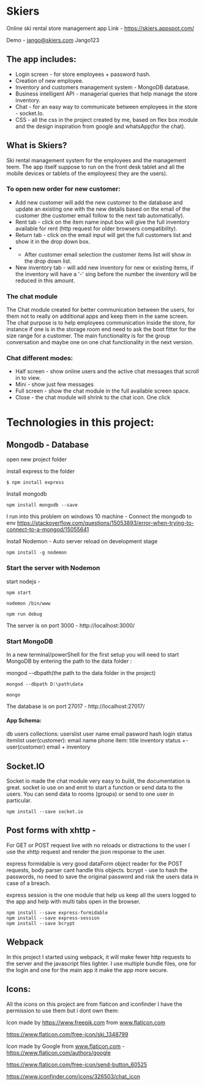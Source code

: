 # Skiers
Online ski rental store management app
Link - https://skiers.appspot.com/

Demo - jango@skiers.com Jango123


## The app includes:
* Login screen - for store employees + password hash. 
* Creation of new employee.
* Inventory and customers management system - MongoDB database.
* Business intelligent API - managerial queries that help manage the store inventory. 
* Chat - for an easy way to communicate between employees in the store - socket.Io.
* CSS - all the css in the project created by me, based on flex box module and the design inspiration from google and whatsApp(for the chat).  


## What is Skiers?

Ski rental management system for the employees and the management teem.
The app itself suppose to run on the front desk tablet and all the mobile devices or tablets of the employees( they are the users).  

### To open new order for new customer:
* Add new customer will add the new customer to the database and update an existing one with the new details based on the email of the customer (the customer email follow to the next tab automatically).
* Rent tab - click on the item name input box will give the full inventory available for rent (http request for older browsers compatibility).
* Return tab - click on the email input will get the full customers list and show it in the drop down box.
* * After customer email selection the customer items list will show in the drop down list.
* New inventory tab - will add new inventory for new or existing items, if the inventory will have a '-' sing before the number the inventory will be reduced in this amount.

### The chat module 

The Chat module created for better communication between the users, for them not to really on additional apps and keep them in the same screen. The chat purpose is to help employees communication inside the store, for instance if one is in the storage room end need to ask the boot fitter for the size range for a customer.
The main functionality is for the group conversation and maybe one on one chat functionality in the next version. 

### Chat different modes:
* Half screen - show online users and the active chat messages that scroll in to view.
* Mini - show just few messages
* Full screen - show the chat module in the full available screen space. 
* Close - the chat module will shrink to the chat icon. One click 

# Technologies in this project: 

## Mongodb - Database

open new project folder

install express to the folder

````
$ npm install express
````

Install mongodb

````
npm install mongodb --save
````

I run into this problem on windows 10 machine   - Connect the mongodb to env https://stackoverflow.com/questions/15053893/error-when-trying-to-connect-to-a-mongod/15055641

Install Nodemon - Auto server reload on development stage
````
npm install -g nodemon
````

### Start the server with Nodemon

start nodejs - 
```
npm start

nodemon /bin/www 

npm run debug 
```

The server is on port 3000 - 
http://localhost:3000/


### Start MongoDB

In a new terminal/powerShell for the first setup you will need to start MongoDB by entering the path to the data folder :

mongod --dbpath(the path to the data folder in the project)

```
mongod --dbpath D:\path\data

mongo
```

The database is on port 27017 - 
http://localhost:27017/


#### App Schema:
db users
collections:
userslist
    user name
    email
    pasword hash
		login status
itemlist
    user(customer):
			email
			name
			phone
		item:
			title
    	inventory status +-
    	user(customer) email + inventory 
		

        
## Socket.IO 

Socket io made the chat module very easy to build, the documentation is great. socket io use on and emit to start a function or send data to the users. You can send data to rooms (groups) or send to one user in particular.

````
npm install --save socket.io 
````


## Post forms with xhttp - 

For GET or POST request live with no reloads or distractions to the user I use the xhttp request and render the json response to the user.

express formidable is very good dataForm object reader for the POST requests, body parser cant handle this objects. 
bcrypt - use to hash the passwords, no need to save the original password and risk the users data in case of a breach. 

express session is the one module that help us keep all the users logged to the app and help with multi tabs open in the browser. 


````
npm install --save express-formidable
npm install --save express-session
npm install --save bcrypt
````

## Webpack 

In this project I started using webpack, it will make fewer http requests to the server and the javascript files lighter. 
I use multiple bundle files, one for the login and one for the main app it make the app more secure.


## Icons: 

All the icons on this project are from flaticon and iconfinder I have the permission to use them but i dont own them:

Icon made by https://www.freepik.com from www.flaticon.com 

https://www.flaticon.com/free-icon/ski_1348799

Icon made by Google from www.flaticon.com - https://www.flaticon.com/authors/google

https://www.flaticon.com/free-icon/send-button_60525

https://www.iconfinder.com/icons/326503/chat_icon
